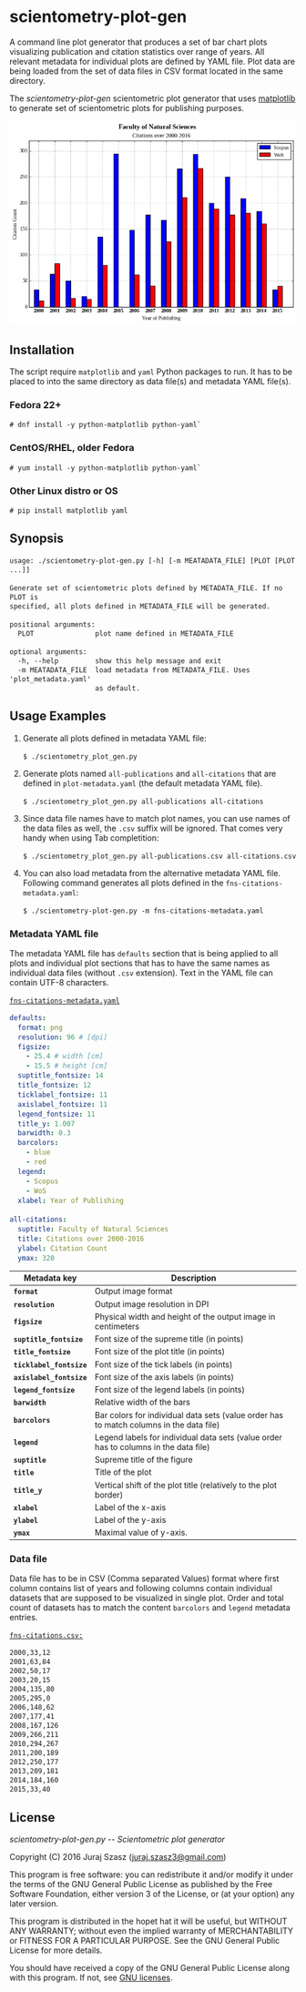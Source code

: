 # scientometry-plot-gen

A command line plot generator that produces a set of bar chart plots
visualizing publication and citation statistics over range of years.  All
relevant metadata for individual plots are defined by YAML file.  Plot data are
being loaded from the set of data files in CSV format located in the same
directory.

The *scientometry-plot-gen* scientometric plot generator that uses
[matplotlib](http://matplotlib.org/) to generate set of scientometric plots for
publishing purposes.

![Faculty of Natural Science Citations plot](examples/plot-fns-citations.png)


## Installation

The script require `matplotlib` and `yaml` Python packages to run.  It has to be
placed to into the same directory as data file(s) and metadata YAML file(s).

### Fedora 22+

```
# dnf install -y python-matplotlib python-yaml`
```

### CentOS/RHEL, older Fedora

```
# yum install -y python-matplotlib python-yaml`
```

### Other Linux distro or OS

```
# pip install matplotlib yaml
```


## Synopsis

```
usage: ./scientometry-plot-gen.py [-h] [-m MEATADATA_FILE] [PLOT [PLOT ...]]

Generate set of scientometric plots defined by METADATA_FILE. If no PLOT is
specified, all plots defined in METADATA_FILE will be generated.

positional arguments:
  PLOT               plot name defined in METADATA_FILE

optional arguments:
  -h, --help         show this help message and exit
  -m MEATADATA_FILE  load metadata from METADATA_FILE. Uses 'plot_metadata.yaml'
                     as default.
```


## Usage Examples

1. Generate all plots defined in metadata YAML file:

   `$ ./scientometry_plot_gen.py`

2. Generate plots named `all-publications` and `all-citations` that are defined
   in `plot-metadata.yaml` (the default metadata YAML file).

   `$ ./scientometry_plot_gen.py all-publications all-citations`

3. Since data file names have to match plot names, you can use names of the data
   files as well, the `.csv` suffix will be ignored.  That comes very handy when
   using Tab completition:

    `$ ./scientometry_plot_gen.py all-publications.csv all-citations.csv`

4. You can also load metadata from the alternative metadata YAML file.
   Following command generates all plots defined in the
   `fns-citations-metadata.yaml`:

   `$ ./scientometry-plot-gen.py -m fns-citations-metadata.yaml`


### Metadata YAML file

The metadata YAML file has `defaults` section that is being applied to all plots
and individual plot sections that has to have the same names as individual data
files (without `.csv` extension).  Text in the YAML file can contain UTF-8
characters.

[`fns-citations-metadata.yaml`](examples/fns-citations-metadata.yaml)

```yaml
defaults:
  format: png
  resolution: 96 # [dpi]
  figsize:
    - 25.4 # width [cm]
    - 15.5 # height [cm]
  suptitle_fontsize: 14
  title_fontsize: 12
  ticklabel_fontsize: 11
  axislabel_fontsize: 11
  legend_fontsize: 11
  title_y: 1.007
  barwidth: 0.3
  barcolors:
    - blue
    - red
  legend:
    - Scopus
    - WoS
  xlabel: Year of Publishing

all-citations:
  suptitle: Faculty of Natural Sciences
  title: Citations over 2000-2016
  ylabel: Citation Count
  ymax: 320
```

Metadata key | Description
------------ | -----------
__`format`__ | Output image format
__`resolution`__ | Output image resolution in DPI
__`figsize`__ | Physical width and height of the output image in centimeters
__`suptitle_fontsize`__ | Font size of the supreme title (in points)
__`title_fontsize`__ | Font size of the plot title (in points)
__`ticklabel_fontsize`__ | Font size of the tick labels (in points)
__`axislabel_fontsize`__ | Font size of the axis labels (in points)
__`legend_fontsize`__ | Font size of the legend labels (in points)
__`barwidth`__ | Relative width of the bars
__`barcolors`__ | Bar colors for individual data sets (value order has to match columns in the data file)
__`legend`__ | Legend labels for individual data sets (value order has to columns in the data file)
__`suptitle`__ | Supreme title of the figure
__`title`__ | Title of the plot
__`title_y`__ | Vertical shift of the plot title (relatively to the plot border)
__`xlabel`__ | Label of the x-axis
__`ylabel`__ | Label of the y-axis
__`ymax`__ | Maximal value of y-axis.


### Data file

Data file has to be in CSV (Comma separated Values) format where first column
contains list of years and following columns contain individual datasets that
are supposed to be visualized in single plot.  Order and total count of datasets
has to match the content `barcolors` and `legend` metadata entries.

[`fns-citations.csv:`](examples/fns-citations.csv)

```
2000,33,12
2001,63,84
2002,50,17
2003,20,15
2004,135,80
2005,295,0
2006,148,62
2007,177,41
2008,167,126
2009,266,211
2010,294,267
2011,200,189
2012,250,177
2013,209,181
2014,184,160
2015,33,40
```


## License

*scientometry-plot-gen.py -- Scientometric plot generator*

Copyright (C) 2016  Juraj Szasz (juraj.szasz3@gmail.com)

This program is free software: you can redistribute it and/or modify it under
the terms of the GNU General Public License as published by the Free Software
Foundation, either version 3 of the License, or (at your option) any later
version.

This program is distributed in the hopet hat it will be useful, but WITHOUT ANY
WARRANTY; without even the implied warranty of MERCHANTABILITY or FITNESS FOR A
PARTICULAR PURPOSE.  See the GNU General Public License for more details.

You should have received a copy of the GNU General Public License along with
this program.  If not, see [GNU licenses](http://www.gnu.org/licenses/).
